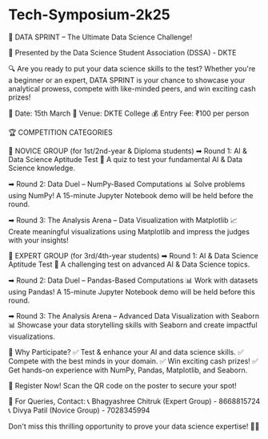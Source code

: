 # Tech-Symposium-2k25
🚀 DATA SPRINT – The Ultimate Data Science Challenge!

📢 Presented by the Data Science Student Association (DSSA) - DKTE

🔍 Are you ready to put your data science skills to the test? Whether you're a beginner or an expert, DATA SPRINT is your chance to showcase your analytical prowess, compete with like-minded peers, and win exciting cash prizes!

📅 Date: 15th March
📍 Venue: DKTE College
💰 Entry Fee: ₹100 per person


🏆 COMPETITION CATEGORIES

🔹 NOVICE GROUP (for 1st/2nd-year & Diploma students)
➡ Round 1: AI & Data Science Aptitude Test
🧠 A quiz to test your fundamental AI & Data Science knowledge.

➡ Round 2: Data Duel – NumPy-Based Computations
📊 Solve problems using NumPy! A 15-minute Jupyter Notebook demo will be held before the round.

➡ Round 3: The Analysis Arena – Data Visualization with Matplotlib
📈 Create meaningful visualizations using Matplotlib and impress the judges with your insights!

🔹 EXPERT GROUP (for 3rd/4th-year students)
➡ Round 1: AI & Data Science Aptitude Test
🧠 A challenging test on advanced AI & Data Science topics.

➡ Round 2: Data Duel – Pandas-Based Computations
📊 Work with datasets using Pandas! A 15-minute Jupyter Notebook demo will be held before this round.

➡ Round 3: The Analysis Arena – Advanced Data Visualization with Seaborn
📊 Showcase your data storytelling skills with Seaborn and create impactful visualizations.

🎯 Why Participate?
✅ Test & enhance your AI and data science skills.
✅ Compete with the best minds in your domain.
✅ Win exciting cash prizes!
✅ Get hands-on experience with NumPy, Pandas, Matplotlib, and Seaborn.

📲 Register Now! Scan the QR code on the poster to secure your spot!

📌 For Queries, Contact:
📞 Bhagyashree Chitruk (Expert Group) - 8668815724
📞 Divya Patil (Novice Group) - 7028345994

Don't miss this thrilling opportunity to prove your data science expertise! 🚀🔥
